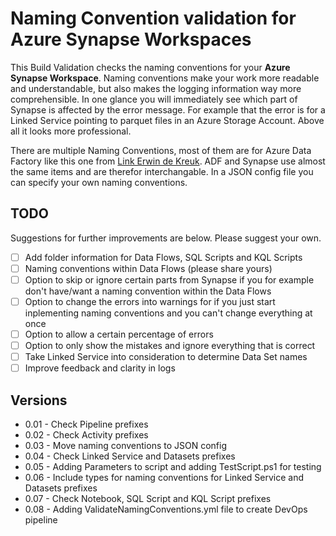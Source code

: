 # Naming Convention validation for Azure Synapse Workspaces
This Build Validation checks the naming conventions for your **Azure Synapse Workspace**. Naming conventions make your work more readable and understandable, but also makes the logging information way more comprehensible. In one glance you will immediately see which part of Synapse is affected by the error message. For example that the error is for a Linked Service pointing to parquet files in an Azure Storage Account. Above all it looks more professional.

There are multiple Naming Conventions, most of them are for Azure Data Factory like this one from [Link Erwin de Kreuk](https://erwindekreuk.com/2020/07/azure-data-factory-naming-conventions/). ADF and Synapse use almost the same items and are therefor interchangable. In a JSON config file you can specify your own naming conventions.

## TODO
Suggestions for further improvements are below. Please suggest your own.
- [ ] Add folder information for Data Flows, SQL Scripts and KQL Scripts
- [ ] Naming conventions within Data Flows (please share yours)
- [ ] Option to skip or ignore certain parts from Synapse if you for example don't have/want a naming convention within the Data Flows
- [ ] Option to change the errors into warnings for if you just start inplementing naming conventions and you can't change everything at once
- [ ] Option to allow a certain percentage of errors
- [ ] Option to only show the mistakes and ignore everything that is correct
- [ ] Take Linked Service into consideration to determine Data Set names
- [ ] Improve feedback and clarity in logs

## Versions
- 0.01 - Check Pipeline prefixes
- 0.02 - Check Activity prefixes
- 0.03 - Move naming conventions to JSON config
- 0.04 - Check Linked Service and Datasets prefixes
- 0.05 - Adding Parameters to script and adding TestScript.ps1 for testing
- 0.06 - Include types for naming conventions for Linked Service and Datasets prefixes
- 0.07 - Check Notebook, SQL Script and KQL Script prefixes
- 0.08 - Adding ValidateNamingConventions.yml file to create DevOps pipeline